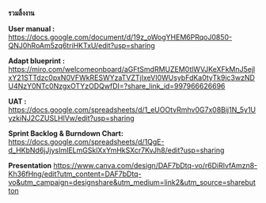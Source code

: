 **รวมลิ้งงาน**

**User manual :** 
https://docs.google.com/document/d/19z_oWogYHEM6PRqoJ0850-QNJ0hRoAm5zq6triHKTxU/edit?usp=sharing

**Adapt blueprint :** 
https://miro.com/welcomeonboard/aGFtSmdRMUZEM0tlWVJKeXFkMnJ5ejlxY21STTdzc0pxN0VFWkRESWYzaTVZTjIxeVI0WUsybFdKa0tyTk9ic3wzNDU4NzY0NTc0NzgxOTYzODQwfDI=?share_link_id=997966626696

**UAT :** 
https://docs.google.com/spreadsheets/d/1_eUOOtvRmhv0G7x08Bij1N_5y1UyzkiNJ2CZUSLHlVw/edit?usp=sharing

**Sprint Backlog & Burndown Chart:**
https://docs.google.com/spreadsheets/d/1QgE-d_HKbNd6jJjysImIELmGSklXxYmHkSXcr7KvJh8/edit?usp=sharing

**Presentation**
https://www.canva.com/design/DAF7bDtq-vo/r6DiRlvfAmzn8-Kh36fHng/edit?utm_content=DAF7bDtq-vo&utm_campaign=designshare&utm_medium=link2&utm_source=sharebutton
